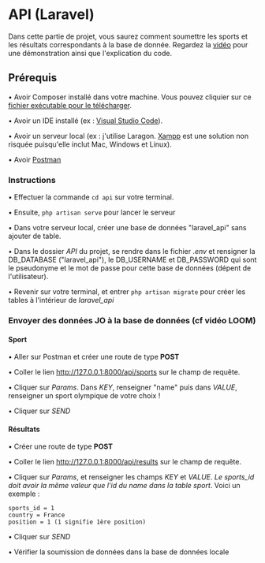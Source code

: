# API (Laravel)

Dans cette partie de projet, vous saurez comment soumettre les sports et les résultats correspondants à la base de donnée.
Regardez la [vidéo](https://www.loom.com/share/b487ff8df1e64cdeb01c0f2929822d23) pour une démonstration ainsi que l'explication du code.

## Prérequis

• Avoir Composer installé dans votre machine. Vous pouvez cliquier sur ce [fichier exécutable pour le télécharger](https://getcomposer.org/Composer-Setup.exe).

• Avoir un IDE installé (ex : [Visual Studio Code](https://code.visualstudio.com)).

• Avoir un serveur local (ex : j'utilise Laragon. [Xampp](https://www.apachefriends.org/fr/index.html) est une solution non risquée puisqu'elle inclut Mac, Windows et Linux).

• Avoir [Postman](https://www.postman.com)

### Instructions

• Effectuer la commande `cd api` sur votre terminal.

• Ensuite, `php artisan serve` pour lancer le serveur

• Dans votre serveur local, créer une base de données "laravel_api" sans ajouter de table.

• Dans le dossier *API* du projet, se rendre dans le fichier *.env* et rensigner la DB_DATABASE ("laravel_api"), le DB_USERNAME et DB_PASSWORD qui sont le pseudonyme et le mot de passe pour cette base de données (dépent de l'utilisateur).

• Revenir sur votre terminal, et entrer `php artisan migrate` pour créer les tables à l'intérieur de *laravel_api*

### Envoyer des données JO à la base de données (cf vidéo LOOM)

#### Sport

• Aller sur Postman et créer une route de type **POST**

• Coller le lien http://127.0.0.1:8000/api/sports sur le champ de requête.

• Cliquer sur *Params*. Dans *KEY*, renseigner "name" puis dans *VALUE*, renseigner un sport olympique de votre choix !

• Cliquer sur *SEND*

#### Résultats

• Créer une route de type **POST**

• Coller le lien http://127.0.0.1:8000/api/results sur le champ de requête.

• Cliquer sur *Params*, et renseigner les champs *KEY* et *VALUE*. _Le sports_id doit avoir la même valeur que l'id du name dans la table sport_. Voici un exemple :

```
sports_id = 1
country = France
position = 1 (1 signifie 1ère position)
```

• Cliquer sur *SEND*

• Vérifier la soumission de données dans la base de données locale
